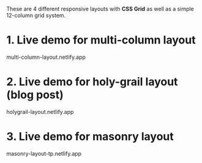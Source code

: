 These are 4 different responsive layouts with **CSS Grid** as well as a simple 12-column grid system.

# 1. Live demo for multi-column layout
multi-column-layout.netlify.app

# 2. Live demo for holy-grail layout (blog post)
holygrail-layout.netlify.app

# 3. Live demo for masonry layout 
masonry-layout-tp.netlify.app

